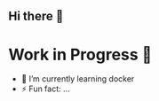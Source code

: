 ## Hi there 👋

<!--
**bekgirma/bekgirma** is a ✨ _special_ ✨ repository because its `README.md` (this file) appears on your GitHub profile. -->

# Work in Progress 🔨 
- 🌱 I’m currently learning docker
- ⚡ Fun fact: ...
